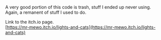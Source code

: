 A very good portion of this code is trash, stuff I ended up never using. <br />
Again, a remanent of stuff I used to do. <br />

Link to the itch.io page. <br />
[https://mr-mewo.itch.io/lights-and-cats](https://mr-mewo.itch.io/lights-and-cats)
